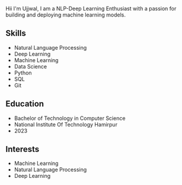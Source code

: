 Hii I'm Ujjwal,
I am a NLP-Deep Learning Enthusiast with a passion for building and deploying machine learning models. 

## Skills

* Natural Language Processing
* Deep Learning
* Machine Learning
* Data Science
* Python
* SQL
* Git
## Education

* Bachelor of Technology in Computer Science
* National Institute Of Technology Hamirpur
* 2023

## Interests

* Machine Learning
* Natural Language Processing
* Deep Learning

